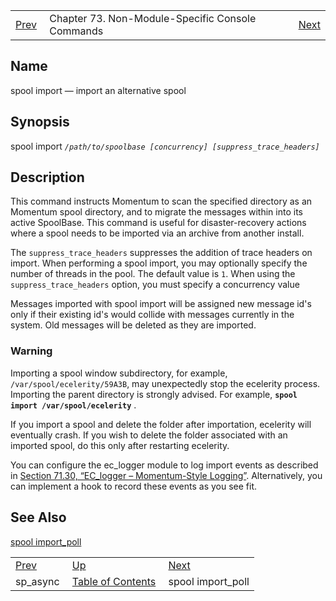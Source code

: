 |     |     |     |
| --- | --- | --- |
| [Prev](console_commands.sp_async)  | Chapter 73. Non-Module-Specific Console Commands |  [Next](console_commands.spool_import_poll) |

<a name="console_commands.spool_import"></a>
## Name

spool import — import an alternative spool

## Synopsis

spool import *`/path/to/spoolbase [concurrency] [suppress_trace_headers]`*

<a name="idp12936112"></a>
## Description

This command instructs Momentum to scan the specified directory as an Momentum spool directory, and to migrate the messages within into its active SpoolBase. This command is useful for disaster-recovery actions where a spool needs to be imported via an archive from another install.

The `suppress_trace_headers` suppresses the addition of trace headers on import. When performing a spool import, you may optionally specify the number of threads in the pool. The default value is `1`. When using the `suppress_trace_headers` option, you must specify a concurrency value

Messages imported with spool import will be assigned new message id's only if their existing id's would collide with messages currently in the system. Old messages will be deleted as they are imported.

### Warning

Importing a spool window subdirectory, for example, `/var/spool/ecelerity/59A3B`, may unexpectedly stop the ecelerity process. Importing the parent directory is strongly advised. For example, **`spool import /var/spool/ecelerity`**                             .

If you import a spool and delete the folder after importation, ecelerity will eventually crash. If you wish to delete the folder associated with an imported spool, do this only after restarting ecelerity.

You can configure the ec_logger module to log import events as described in [Section 71.30, “EC_logger – Momentum-Style Logging”](modules.ec_logger "71.30. EC_logger – Momentum-Style Logging"). Alternatively, you can implement a hook to record these events as you see fit.

<a name="idp12945232"></a>
## See Also

[spool import_poll](console_commands.spool_import_poll "spool import_poll")

|     |     |     |
| --- | --- | --- |
| [Prev](console_commands.sp_async)  | [Up](console.cmds.ref) |  [Next](console_commands.spool_import_poll) |
| sp_async  | [Table of Contents](index) |  spool import_poll |


